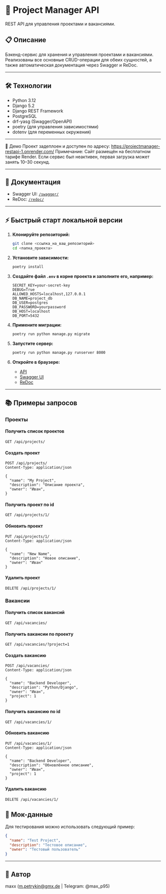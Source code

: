 # 🚀 Project Manager API

REST API для управления проектами и вакансиями.

## 📋 Описание

Бэкенд-сервис для хранения и управления проектами и вакансиями.
Реализованы все основные CRUD-операции для обеих сущностей, а также автоматическая
документация через Swagger и ReDoc.

---

## 🛠️ Технологии

- Python 3.12
- Django 5.2
- Django REST Framework
- PostgreSQL
- drf-yasg (Swagger/OpenAPI)
- poetry (для управления зависимостями)
- dotenv (для переменных окружения)

---
🚀 Демо
Проект задеплоен и доступен по адресу:
https://projectmanager-restapi-1.onrender.com/
Примечание:
Сайт размещён на бесплатном тарифе Render. Если сервис был неактивен, первая загрузка
может занять 10–30 секунд.

---

## 📝 Документация
- Swagger UI: [`/swagger/`](https://projectmanager-restapi-1.onrender.com/swagger/)
- ReDoc: [`/redoc/`](https://projectmanager-restapi-1.onrender.com/redoc/)

---

## ⚡ Быстрый старт локальной версии

1. **Клонируйте репозиторий:**
    ```bash
    git clone <ссылка_на_ваш_репозиторий>
    cd <папка_проекта>
    ```

2. **Установите зависимости:**
    ```bash
    poetry install
    ```

3. **Создайте файл `.env` в корне проекта и заполните его, например:**
    ```
    SECRET_KEY=your-secret-key
    DEBUG=True
    ALLOWED_HOSTS=localhost,127.0.0.1
    DB_NAME=project_db
    DB_USER=postgres
    DB_PASSWORD=yourpassword
    DB_HOST=localhost
    DB_PORT=5432
    ```

4. **Примените миграции:**
    ```bash
    poetry run python manage.py migrate
    ```

5. **Запустите сервер:**
    ```bash
    poetry run python manage.py runserver 8000
    ```

6. **Откройте в браузере:**
    - [API](http://127.0.0.1:8000/api/projects/)
    - [Swagger UI](http://127.0.0.1:8000/swagger/)
    - [ReDoc](http://127.0.0.1:8000/redoc/)

---

## 📚 Примеры запросов

### Проекты

#### Получить список проектов
```http
GET /api/projects/
```

#### Создать проект
```http
POST /api/projects/
Content-Type: application/json

{
  "name": "My Project",
  "description": "Описание проекта",
  "owner": "Иван",
}
```

#### Получить проект по id
```http
GET /api/projects/1/
```

#### Обновить проект
```http
PUT /api/projects/1/
Content-Type: application/json

{
  "name": "New Name",
  "description": "Новое описание",
  "owner": "Иван"
}
```

#### Удалить проект
```http
DELETE /api/projects/1/
```

### Вакансии

#### Получить список вакансий
```http
GET /api/vacancies/
```

#### Получить вакансии по проекту
```http
GET /api/vacancies/?project=1
```

#### Создать вакансию
```http
POST /api/vacancies/
Content-Type: application/json

{
  "name": "Backend Developer",
  "description": "Python/Django",
  "owner": "Иван",
  "project": 1
}
```

#### Получить вакансию по id
```http
GET /api/vacancies/1/
```

#### Обновить вакансию
```http
PUT /api/vacancies/1/
Content-Type: application/json

{
  "name": "Backend Developer",
  "description": "Обновлённое описание",
  "owner": "Иван",
  "project": 1
}
```

#### Удалить вакансию
```http
DELETE /api/vacancies/1/
```



## 🧪 Мок-данные
Для тестирования можно использовать следующий пример:

```json
{
  "name": "Test Project",
  "description": "Тестовое описание",
  "owner": "Тестовый пользователь"
}
```

---

## 👤 Автор
maxx (m.petrykin@gmx.de | Telegram: @max_p95)

